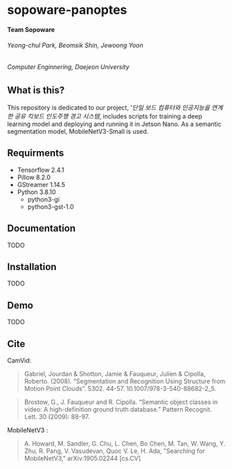 # sopoware-panoptes
#### Team Sopoware
###### Yeong-chul Park, Beomsik Shin, Jewoong Yoon
###### Computer Enginnering, Daejeon University

## What is this?
This repository is dedicated to our project, '_단일 보드 컴퓨터와 인공지능을 연계한 공유 킥보드 인도주행 경고 시스템_, includes scripts for training a deep learning model and deploying and running it in Jetson Nano. As a semantic segmentation model, MobileNetV3-Small is used.

## Requirments
* Tensorflow 2.4.1
* Pillow 8.2.0
* GStreamer 1.14.5
* Python 3.8.10
    * python3-gi
    * python3-gst-1.0

## Documentation
TODO

## Installation
TODO

## Demo
TODO

## Cite

CamVid:
> Gabriel, Jourdan & Shotton, Jamie & Fauqueur, Julien & Cipolla, Roberto. (2008). “Segmentation and Recognition Using Structure from Motion Point Clouds”. 5302. 44-57. 10.1007/978-3-540-88682-2_5. 

> Brostow, G., J. Fauqueur and R. Cipolla. “Semantic object classes in video: A high-definition ground truth database.” Pattern Recognit. Lett. 30 (2009): 88-97.

MobileNetV3 :
> A. Howard, M. Sandler, G. Chu, L. Chen, Bo Chen, M. Tan, W. Wang, Y. Zhu, R. Pang, V. Vasudevan, Quoc V. Le, H. Ada, "Searching for MobileNetV3," arXiv:1905.02244 [cs.CV] 
